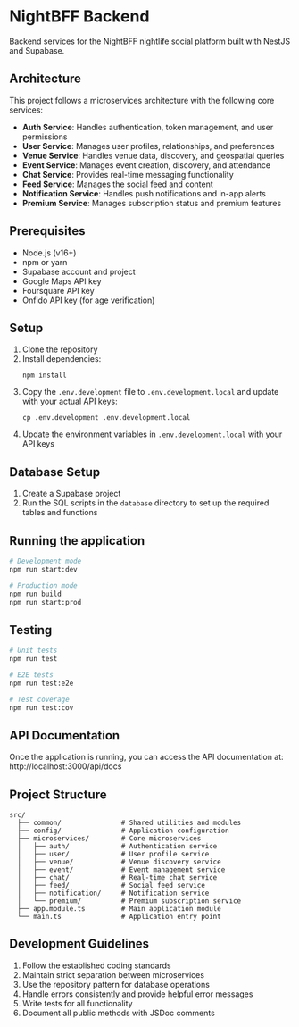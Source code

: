 # NightBFF Backend

Backend services for the NightBFF nightlife social platform built with NestJS and Supabase.

## Architecture

This project follows a microservices architecture with the following core services:

- **Auth Service**: Handles authentication, token management, and user permissions
- **User Service**: Manages user profiles, relationships, and preferences
- **Venue Service**: Handles venue data, discovery, and geospatial queries
- **Event Service**: Manages event creation, discovery, and attendance
- **Chat Service**: Provides real-time messaging functionality
- **Feed Service**: Manages the social feed and content
- **Notification Service**: Handles push notifications and in-app alerts
- **Premium Service**: Manages subscription status and premium features

## Prerequisites

- Node.js (v16+)
- npm or yarn
- Supabase account and project
- Google Maps API key
- Foursquare API key
- Onfido API key (for age verification)

## Setup

1. Clone the repository
2. Install dependencies:
   ```
   npm install
   ```
3. Copy the `.env.development` file to `.env.development.local` and update with your actual API keys:
   ```
   cp .env.development .env.development.local
   ```
4. Update the environment variables in `.env.development.local` with your API keys

## Database Setup

1. Create a Supabase project
2. Run the SQL scripts in the `database` directory to set up the required tables and functions

## Running the application

```bash
# Development mode
npm run start:dev

# Production mode
npm run build
npm run start:prod
```

## Testing

```bash
# Unit tests
npm run test

# E2E tests
npm run test:e2e

# Test coverage
npm run test:cov
```

## API Documentation

Once the application is running, you can access the API documentation at:
http://localhost:3000/api/docs

## Project Structure

```
src/
  ├── common/               # Shared utilities and modules
  ├── config/               # Application configuration
  ├── microservices/        # Core microservices
  │   ├── auth/             # Authentication service
  │   ├── user/             # User profile service
  │   ├── venue/            # Venue discovery service
  │   ├── event/            # Event management service
  │   ├── chat/             # Real-time chat service
  │   ├── feed/             # Social feed service
  │   ├── notification/     # Notification service
  │   └── premium/          # Premium subscription service
  ├── app.module.ts         # Main application module
  └── main.ts               # Application entry point
```

## Development Guidelines

1. Follow the established coding standards
2. Maintain strict separation between microservices
3. Use the repository pattern for database operations
4. Handle errors consistently and provide helpful error messages
5. Write tests for all functionality
6. Document all public methods with JSDoc comments 